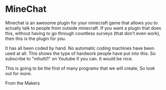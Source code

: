 MineChat
========
Minechat is an awesome plugin for your minecraft game that allows you to actually talk to
people from outside minecraft. If you want a plugin that does this, without having to go
through countless surveys (that don't even work), then this is the plugin for you.

It has all been coded by hand. No automatic coding machines have been used at all. This shows
the type of hardwork people have put into this. So subscribe to "mhutti1" on Youtube if you can.
It would be nice.

This is going to be the first of many programs that we will create, So look out for more.

From the Makers